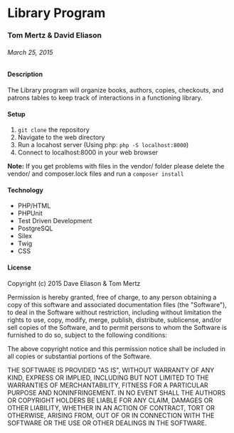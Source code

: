 # Library Program

### Tom Mertz & David Eliason

###### March 25, 2015


#### Description

The Library program will organize books, authors, copies, checkouts, and patrons tables to keep track of interactions in a functioning library.

#### Setup

1. `git clone` the repository
2. Navigate to the web directory
3. Run a locahost server (Using php: `php -S localhost:8000`)
4. Connect to localhost:8000 in your web browser

**Note:** If you get problems with files in the vendor/ folder please delete the vendor/ and composer.lock files and run a `composer install`

#### Technology

* PHP/HTML
* PHPUnit
* Test Driven Development
* PostgreSQL
* Silex
* Twig
* CSS

#### License

Copyright (c) 2015 Dave Eliason & Tom Mertz

Permission is hereby granted, free of charge, to any person obtaining a copy of this software and associated documentation files (the "Software"), to deal in the Software without restriction, including without limitation the rights to use, copy, modify, merge, publish, distribute, sublicense, and/or sell copies of the Software, and to permit persons to whom the Software is furnished to do so, subject to the following conditions:

The above copyright notice and this permission notice shall be included in all copies or substantial portions of the Software.

THE SOFTWARE IS PROVIDED "AS IS", WITHOUT WARRANTY OF ANY KIND, EXPRESS OR IMPLIED, INCLUDING BUT NOT LIMITED TO THE WARRANTIES OF MERCHANTABILITY, FITNESS FOR A PARTICULAR PURPOSE AND NONINFRINGEMENT. IN NO EVENT SHALL THE AUTHORS OR COPYRIGHT HOLDERS BE LIABLE FOR ANY CLAIM, DAMAGES OR OTHER LIABILITY, WHETHER IN AN ACTION OF CONTRACT, TORT OR OTHERWISE, ARISING FROM, OUT OF OR IN CONNECTION WITH THE SOFTWARE OR THE USE OR OTHER DEALINGS IN THE SOFTWARE.

